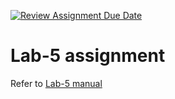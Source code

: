 [![Review Assignment Due Date](https://classroom.github.com/assets/deadline-readme-button-22041afd0340ce965d47ae6ef1cefeee28c7c493a6346c4f15d667ab976d596c.svg)](https://classroom.github.com/a/iEA_HhxX)
# Lab-5 assignment

Refer to [Lab-5 manual](https://nju-cn-course.gitbook.io/nju-computer-network-lab-manual/ipv4-router/lab-5)
